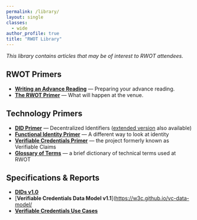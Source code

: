 ```yaml
---
permalink: /library/
layout: single
classes:
  - wide
author_profile: true
title: "RWOT Library"
---
```


_This library contains articles that may be of interest to RWOT attendees._

## RWOT Primers

* [**Writing an Advance Reading**](https://github.com/WebOfTrustInfo/rwot11-the-hague/blob/master/advance-readings/advance-reading-primer.md) — Preparing your advance reading.
* [**The RWOT Primer**](https://github.com/WebOfTrustInfo/rwot11-the-hague/blob/master/advance-readings/rwot-primer.md) — What will happen at the venue.

## Technology Primers

* [**DID Primer**](https://github.com/WebOfTrustInfo/rwot11-the-hague/blob/master/advance-readings/a/did-primer.md) — Decentralized Identifiers ([extended version](./did-primer-extended.md) also available)
* [**Functional Identity Primer**]([.](https://github.com/WebOfTrustInfo/rwot11-the-hague/blob/master/advance-readings/a)/functional-identity-primer.md) — A different way to look at identity
* [**Verifiable Credentials Primer**](https://github.com/WebOfTrustInfo/rwot11-the-hague/blob/master/advance-readings/a/verifiable-credentials-primer.md) — the project formerly known as Verifiable Claims
* [**Glossary of Terms**](https://github.com/WebOfTrustInfo/rwot11-the-hague/blob/master/advance-readings/a/glossary-primer.md) — a brief dictionary of technical terms used at RWOT

## Specifications & Reports

* [**DIDs v1.0**](https://w3c.github.io/did-core/)
* [**Verifiable Credentials Data Model v1.1**](https://w3c.github.io/vc-data-model/
* [**Verifiable Credentials Use Cases**](https://w3c.github.io/vc-use-cases/)
